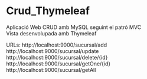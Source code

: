 # Crud_Thymeleaf

Aplicació Web CRUD amb MySQL seguint el patró MVC<br>
Vista desenvolupada amb Thymeleaf

URLs:
http://localhost:9000/sucursal/add<br>
http://localhost:9000/sucursal/update<br>
http://localhost:9000/sucursal/delete/{id}<br>
http://localhost:9000/sucursal/getOne/{id}<br>
http://localhost:9000/sucursal/getAll<br>
